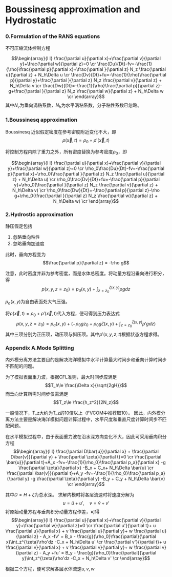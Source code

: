 # Boussinesq approximation and Hydrostatic

### 0.Formulation of the RANS equations

不可压缩流体控制方程

$$\begin{array}{l l}
\frac{\partial u}{\partial x}+\frac{\partial v}{\partial y}+\frac{\partial w}{\partial z}=0  \cr
\frac{Du}{Dt}-fv=-\frac{1}{\rho}\frac{\partial p}{\partial x}+\frac{\partial }{\partial z} N_z \frac{\partial u}{\partial z} + N_h\Delta u  \cr
\frac{Dv}{Dt}+fu=-\frac{1}{\rho}\frac{\partial p}{\partial y}+\frac{\partial }{\partial z} N_z \frac{\partial v}{\partial z} + N_h\Delta v  \cr
\frac{Dw}{Dt}=-\frac{1}{\rho}\frac{\partial p}{\partial z}-g+\frac{\partial }{\partial z} N_z \frac{\partial w}{\partial z} + N_h\Delta w  \cr
\end{array}$$
其中$N_z$为垂向涡粘系数，$N_h$为水平涡粘系数，分子粘性系数已忽略。

### 1.Boussinesq approximation
Boussinesq 近似假定密度在参考密度附近变化不大，即
$$\rho(\vec{x},t) = \rho_0 + \rho'(\vec{x},t)$$

将控制方程内除了重力之外，所有密度替换为参考密度$\rho_0$，即

$$\begin{array}{l l}
\frac{\partial u}{\partial x}+\frac{\partial v}{\partial y}+\frac{\partial w}{\partial z}=0  \cr
\rho_0\frac{Du}{Dt}-fv=-\frac{\partial p}{\partial x}+\rho_0(\frac{\partial }{\partial z} N_z \frac{\partial u}{\partial z} + N_h\Delta u)  \cr
\rho_0\frac{Dv}{Dt}+fu=-\frac{\partial p}{\partial y}+\rho_0(\frac{\partial }{\partial z} N_z \frac{\partial v}{\partial z} + N_h\Delta v)  \cr
\rho_0\frac{Dw}{Dt}=-\frac{\partial p}{\partial z}-\rho g+\rho_0(\frac{\partial }{\partial z} N_z \frac{\partial w}{\partial z} + N_h\Delta w)  \cr
\end{array}$$

### 2.Hydrostic approximation

静压假定包括

1. 忽略垂向粘性
2. 忽略垂向加速度

此时，垂向方程变为
$$\frac{\partial p}{\partial z} = -\rho g$$

注意，此时密度并非为参考密度，而是水体总密度。将动量方程沿垂向进行积分，得
$$p(x,y,z=z_0) = p_a(x,y) + \int_{z=z_0}^{\zeta(x,y)}\rho gdz$$

$p_a(x,y)$为自由表面处大气压强。

将$\rho(\vec{x},t) = \rho_0 + \rho'(\vec{x},t)$代入方程，便可得到压力表达式
$$p(x,y,z=z_0) = p_a(x,y) + (-\rho_0gz_0 + \rho_0g\zeta(x,y) + \int_{z=z_0}^{\zeta(x,y)}\rho' gdz) $$
其中三项分别为正压项，动压项与斜压项。其中$\rho'(x,y,z,t)$根据状态方程求得。

### Appendix A.Mode Splitting
内外模分离方法主要目的是解决海洋模拟中水平计算最大时间步和垂向计算时间步不匹配的问题。

为了模拟表面重力波，根据CFL准则，最大时间步应满足
$$T_h\le \frac{\Delta x}{\sqrt{2gH}}$$
而垂向计算所需时间步仅需满足
$$T_z\le \frac{h_z^2}{2N_z}$$

一般情况下，T_z大约为T_z的10倍以上（FVCOM中推荐取10）。
因此，内外模分离方法主要是解决海洋模拟问题计算过程中，水平尺度和垂直尺度计算时间步不匹配问题。

在水平模拟过程中，由于表面重力波在沿水深方向变化不大，因此可采用垂向积分方程
$$\begin{array}{l l}
\frac{\partial D\bar{u}}{\partial x} + \frac{\partial D\bar{v}}{\partial y} + \frac{\partial \zeta}{\partial t}=0 \cr
\frac{\partial \bar{u}}{\partial t}+A_x -fv=-\frac{1}{\rho_0}\frac{\partial p_a}{\partial x} -g \frac{\partial \zeta}{\partial x} -B_x + C_x+ N_h\Delta \bar{u}  \cr
\frac{\partial \bar{v}}{\partial t}+A_y -fv=-\frac{1}{\rho_0}\frac{\partial p_a}{\partial y} -g \frac{\partial \zeta}{\partial y} -B_y + C_y + N_h\Delta \bar{v}  \cr
\end{array}$$

其中$D=H+\zeta$为总水深。
求解内模时将各层流速时将速度分解为
$$u = \bar{u}+u' ,\quad v = \bar{v}+v' $$
将原始动量方程与垂向积分动量方程作差，可得
$$\begin{array}{l l}
\frac{\partial u}{\partial x}+\frac{\partial v}{\partial y}+\frac{\partial w}{\partial z}=0  \cr
\frac{\partial u'}{\partial t}+ u \frac{\partial u}{\partial x} + v \frac{\partial u}{\partial y}+ w \frac{\partial u}{\partial z} - A_x -fv'  = B_x  - \frac{g}{\rho_0}\frac{\partial}{\partial x}\int_z^{\zeta}\rho'dz -C_x + N_h\Delta u' \cr
\frac{\partial v'}{\partial t}+ u \frac{\partial v}{\partial x} + v \frac{\partial v}{\partial y}+ w \frac{\partial v}{\partial z} - A_y +fu'  = B_y  - \frac{g}{\rho_0}\frac{\partial}{\partial y}\int_z^{\zeta}\rho'dz -C_x + N_h\Delta v' \cr
\end{array}$$

根据三个方程，便可求解各层水体流速$u,v,w$
